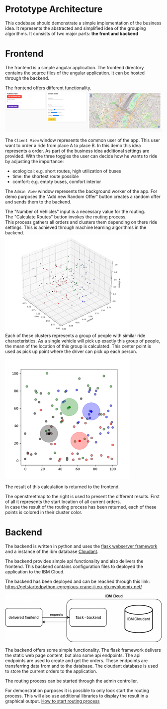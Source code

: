# Prototype Architecture

This codebase should demonstrate a simple implementation of the business idea.
It represents the abstracted and simplified idea of the grouping algorithms.
It consists of two major parts: **the front and backend**


# Frontend
The frontend is a simple angular application.
The frontend directory contains the source files of the angular application.
It can be hosted through the backend.

The frontend offers different functionality.
![screenshot_fe](../documents/pictures/Screenshot_frontend.png)

The ``Client View`` window represents the common user of the app.
This user want to order a ride from place A to place B. In this demo this idea represents a order. 
As part of the business idea additional settings are provided.
With the three toggles the user can decide how he wants to ride by adjusting the importance:
- ecological: e.g. short routes, high utilization of buses 
- time: the shortest route possible
- comfort: e.g. empty buses, comfort interior

The ``Admin View`` window represents the background worker of the app.
For demo purposes the "Add new Random Offer" button creates a random offer and sends them to the backend.

The "Number of Vehicles" input is a necessary value for the routing.  
The "Calculate Routes" button invokes the routing process.  
This process gathers all orders and clusters them depending on there ride settings.
This is achieved through machine learning algorithms in the backend.  
<img src="../documents/pictures/be_routing_cluster.png" alt="drawing" width="400"/>  
Each of these clusters represents a group of people with similar ride characteristics.
As a single vehicle will pick up exactly this group of people, the mean of the location of this group is calculated.
This center point is used as pick up point where the driver can pick up each person.  
<img src="../documents/pictures/be_routing_2d.png" alt="drawing" width="400"/>  

The result of this calculation is returned to the frontend.

The openstreetmap to the right is used to present the different results. First of all it represents the start location of all current orders.  
In case the result of the routing process has been returned, each of these points is colored in their cluster color.

# Backend
The backend is written in python and uses the [flask webserver framework](https://flask.palletsprojects.com/en/1.1.x/) and a instance of the ibm database [Cloudant](https://www.ibm.com/de-de/cloud/cloudant).

The backend provides simple api functionality and also delivers the frontend.
This backend contains configuration files to deployed the application to the IBM Cloud.

The backend has been deployed and can be reached through this link: 
https://getstartedpython-egregious-crane-ij.eu-gb.mybluemix.net/

![asbtracted_component_diagram](../documents/pictures/minified_component.png)

The backend offers some simple functionality. The flask framework delivers the static web page content, but also some api endpoints.
The api endpoints are used to create and get the orders. These endpoints are transferring data from and to the database.
The cloudant database is used to store the current orders to the application.

The routing process can be started through the admin controller.

For demonstration purposes it is possible to only look start the routing process.
This will also use additional libraries to display the result in a graphical output.
[How to start routing process](backend/README.md#-2.1-Only-Run-the-data-calulation)
